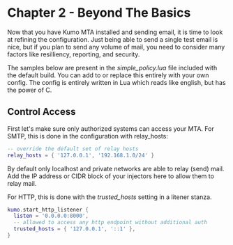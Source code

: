 # Chapter 2 - Beyond The Basics

Now that you have Kumo MTA installed and sending email, it is time to look at refining the configuration.  Just being able to send a single test email is nice, but if you plan to send any volume of mail, you need to consider many factors like resilliency, reporting, and security. 

The samples below are present in the _*simple_policy.lua*_ file included with the default build.  You can add to or replace this entirely with your own config.  The config is entirely written in Lua which reads like english, but has the power of C.

## Control Access

First let's make sure only authorized systems can access your MTA.  For SMTP, this is done in the configuration with relay_hosts:
```lua
-- override the default set of relay hosts
relay_hosts = { '127.0.0.1', '192.168.1.0/24' }
```
By default only localhost and private networks are able to relay (send) mail.  Add the IP address or CIDR block of your injectors here to allow them to relay mail.

For HTTP, this is done with the _*trusted_hosts*_ setting in a litener stanza.
```lua
kumo.start_http_listener {
  listen = '0.0.0.0:8000',
  -- allowed to access any http endpoint without additional auth
  trusted_hosts = { '127.0.0.1', '::1' },
}
```


